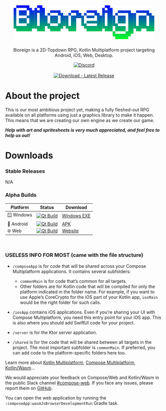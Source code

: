 
<h1 align="center">
  <img src="composeApp/src/commonMain/composeResources/drawable/BioreignTempLogo.png" alt="Temporary Logo"/>
</h1>

<p align="center">
  Bioreign is a 2D-Topdown RPG, Kotlin Multiplatform project targeting Android, iOS, Web, Desktop.
</p>

<p align="center">
  <a href="https://discord.gg/KjBDzSj5af">
    <img src="https://dcbadge.limes.pink/api/server/KjBDzSj5af" alt="Discord"/>
  </a>
  <br>
  <br>
  <a href="https://github.com/Loop312/Bioreign/releases/latest">
    <img src="https://img.shields.io/badge/Download-Latest_Release-2ea44f?logo=github&logoColor=white" alt="Download - Latest Release"/>
  </a>
</p>

# About the project
This is our most ambitious project yet, making a fully fleshed-out RPG available on all platforms using just
a graphics library to make it happen. This means that we are creating our own engine as
we create our game.

***Help with art and spritesheets is very much appreciated, and feel free to help us out!***

# Downloads

### Stable Releases
N/A

### Alpha Builds
| Platform   | Status                                                                                                                                                                                  | Download                                                                                                        |
|------------|-----------------------------------------------------------------------------------------------------------------------------------------------------------------------------------------|-----------------------------------------------------------------------------------------------------------------|
| 🪟 Windows | [![Qt Build](https://github.com/Loop312/Bioreign/actions/workflows/build-gradle-project.yml/badge.svg)](https://github.com/Loop312/Bioreign/actions/workflows/build-gradle-project.yml) | [Windows EXE](https://nightly.link/Loop312/Bioreign/workflows/build-gradle-project/master/Bioreign-Windows.zip) |
| 📱 Android | [![Qt Build](https://github.com/Loop312/Bioreign/actions/workflows/build-gradle-project.yml/badge.svg)](https://github.com/Loop312/Bioreign/actions/workflows/build-gradle-project.yml) | [APK](https://nightly.link/Loop312/Bioreign/workflows/build-gradle-project/master/Bioreign-Android.zip)         |
| 🌐 Web     | [![Qt Build](https://github.com/Loop312/Bioreign/actions/workflows/web.yml/badge.svg)](https://github.com/Loop312/Bioreign/actions/workflows/Qt_Build.yml)                              | [Website](https://loop312.github.io/Bioreign/)                                                                  |


‎


### USELESS INFO FOR MOST (came with the file structure)
* `/composeApp` is for code that will be shared across your Compose Multiplatform applications.
  It contains several subfolders:
  - `commonMain` is for code that’s common for all targets.
  - Other folders are for Kotlin code that will be compiled for only the platform indicated in the folder name.
    For example, if you want to use Apple’s CoreCrypto for the iOS part of your Kotlin app,
    `iosMain` would be the right folder for such calls.

* `/iosApp` contains iOS applications. Even if you’re sharing your UI with Compose Multiplatform,
  you need this entry point for your iOS app. This is also where you should add SwiftUI code for your project.

* `/server` is for the Ktor server application.

* `/shared` is for the code that will be shared between all targets in the project.
  The most important subfolder is `commonMain`. If preferred, you can add code to the platform-specific folders here too.


Learn more about [Kotlin Multiplatform](https://www.jetbrains.com/help/kotlin-multiplatform-dev/get-started.html),
[Compose Multiplatform](https://github.com/JetBrains/compose-multiplatform/#compose-multiplatform),
[Kotlin/Wasm](https://kotl.in/wasm/)…

We would appreciate your feedback on Compose/Web and Kotlin/Wasm in the public Slack channel [#compose-web](https://slack-chats.kotlinlang.org/c/compose-web).
If you face any issues, please report them on [GitHub](https://github.com/JetBrains/compose-multiplatform/issues).

You can open the web application by running the `:composeApp:wasmJsBrowserDevelopmentRun` Gradle task.